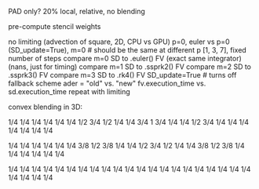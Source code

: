 PAD only?
20% local, relative, no blending

pre-compute stencil weights

no limiting (advection of square, 2D, CPU vs GPU)
    p=0, euler vs p=0 (SD_update=True), m=0 # should be the same
    at different p [1, 3, 7], fixed number of steps
        compare m=0 SD to .euler() FV (exact same integrator) (nans, just for timing)
        compare m=1 SD to .ssprk2() FV
        compare m=2 SD to .ssprk3() FV
        compare m=3 SD to .rk4() FV
    SD_update=True # turns off fallback scheme
    ader = "old" vs. "new"
    fv.execution_time vs. sd.execution_time
repeat with limiting

convex blending in 3D:

1/4 1/4 1/4 1/4 1/4
1/4 1/2 3/4 1/2 1/4
1/4 3/4  1  3/4 1/4
1/4 1/2 3/4 1/4 1/4
1/4 1/4 1/4 1/4 1/4

1/4 1/4 1/4 1/4 1/4
1/4 3/8 1/2 3/8 1/4
1/4 1/2 3/4 1/2 1/4
1/4 3/8 1/2 3/8 1/4
1/4 1/4 1/4 1/4 1/4

1/4 1/4 1/4 1/4 1/4
1/4 1/4 1/4 1/4 1/4
1/4 1/4 1/4 1/4 1/4
1/4 1/4 1/4 1/4 1/4
1/4 1/4 1/4 1/4 1/4
